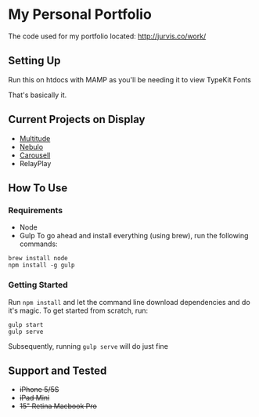 # My Personal Portfolio

The code used for my portfolio located: http://jurvis.co/work/

## Setting Up
Run this on htdocs with MAMP as you'll be needing it to view TypeKit Fonts

That's basically it.

## Current Projects on Display
* [Multitude](https://github.com/multitudeapp)
* [Nebulo](http://nebulo.undertide.co/)
* [Carousell](http://carousell.co/)
* RelayPlay


## How To Use
### Requirements
- Node
- Gulp
To go ahead and install everything (using brew), run the following commands:
```
brew install node
npm install -g gulp
````

### Getting Started
Run `npm install` and let the command line download dependencies and do it's magic.
To get started from scratch, run:
```
gulp start
gulp serve
```
Subsequently, running `gulp serve` will do just fine

## Support and Tested
* ~~iPhone 5/5S~~
* ~~iPad Mini~~
* ~~15" Retina Macbook Pro~~
